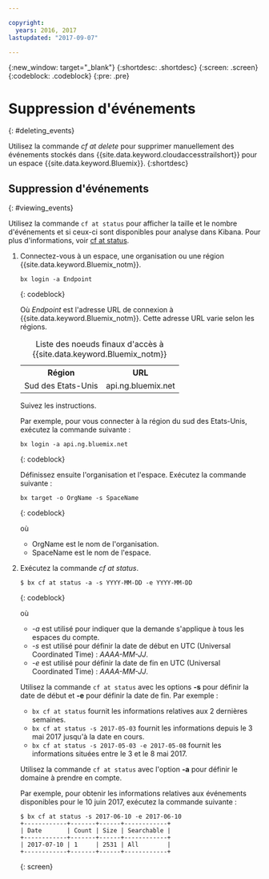 ```yaml
---

copyright:
  years: 2016, 2017
lastupdated: "2017-09-07"

---
```


{:new_window: target="_blank"}
{:shortdesc: .shortdesc}
{:screen: .screen}
{:codeblock: .codeblock}
{:pre: .pre}

# Suppression d'événements
{: #deleting_events}

Utilisez la commande *cf at delete* pour supprimer manuellement des événements stockés dans {{site.data.keyword.cloudaccesstrailshort}} pour un espace {{site.data.keyword.Bluemix}}.
{:shortdesc}

## Suppression d'événements
{: #viewing_events}

Utilisez la commande `cf at status` pour afficher la taille et le nombre d'événements et si ceux-ci sont disponibles pour analyse dans Kibana. Pour plus d'informations, voir [cf at status](/docs/services/cloud-activity-tracker/cli/at_cli.html#status).

1. Connectez-vous à un espace, une organisation ou une région {{site.data.keyword.Bluemix_notm}}. 

    ```
    bx login -a Endpoint
    ```
    {: codeblock}
	
	Où *Endpoint* est l'adresse URL de connexion à {{site.data.keyword.Bluemix_notm}}. Cette adresse URL varie selon les régions.
	
	<table>
	    <caption>Liste des noeuds finaux d'accès à {{site.data.keyword.Bluemix_notm}}</caption>
		<tr>
		  <th>Région</th>
		  <th>URL</th>
		</tr>
		<tr>
		  <td>Sud des Etats-Unis</td>
		  <td>api.ng.bluemix.net</td>
		</tr>
	</table>

    Suivez les instructions. 

    Par exemple, pour vous connecter à la région du sud des Etats-Unis, exécutez la commande suivante :
	
	```
	bx login -a api.ng.bluemix.net
	```
	{: codeblock}
	
	Définissez ensuite l'organisation et l'espace. Exécutez la commande suivante :

    ```
    bx target -o OrgName -s SpaceName
    ```
   {: codeblock}

    où

    * OrgName est le nom de l'organisation.
    * SpaceName est le nom de l'espace.

2. Exécutez la commande *cf at status*.

    ```
    $ bx cf at status -a -s YYYY-MM-DD -e YYYY-MM-DD 
    ```
    {: codeblock}
    
    où
    
    * *-a* est utilisé pour indiquer que la demande s'applique à tous les espaces du compte.
    * *-s* est utilisé pour définir la date de début en UTC (Universal Coordinated Time) : *AAAA-MM-JJ*.
    * *-e* est utilisé pour définir la date de fin en UTC (Universal Coordinated Time) : *AAAA-MM-JJ*.
    	
	Utilisez la commande `cf at status` avec les options **-s** pour définir la date de début et **-e** pour définir la date de fin. Par exemple :

    * `bx cf at status` fournit les informations relatives aux 2 dernières semaines.
    * `bx cf at status -s 2017-05-03` fournit les informations depuis le 3 mai 2017 jusqu'à la date en cours.
    * `bx cf at status -s 2017-05-03 -e 2017-05-08` fournit les informations situées entre le 3 et le 8 mai 2017. 
 
    Utilisez la commande `cf at status` avec l'option **-a** pour définir le domaine à prendre en compte.
	
    Par exemple, pour obtenir les informations relatives aux événements disponibles pour le 10 juin 2017, exécutez la commande suivante :
    
    ```
    $ bx cf at status -s 2017-06-10 -e 2017-06-10
    +------------+-------+------+------------+
    | Date       | Count | Size | Searchable |
    +------------+-------+------+------------+
    | 2017-07-10 | 1     | 2531 | All        |
    +------------+-------+------+------------+
    ```
    {: screen}
	














